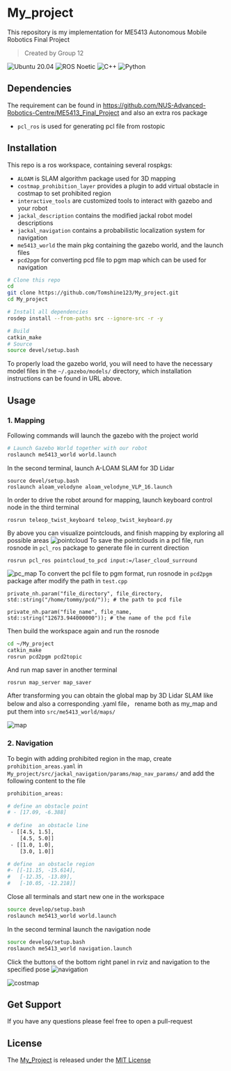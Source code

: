 # My_project
This repository is my implementation for ME5413 Autonomous Mobile Robotics Final Project
>Created by Group 12

![Ubuntu 20.04](https://img.shields.io/badge/OS-Ubuntu_20.04-informational?style=flat&logo=ubuntu&logoColor=white&color=2bbc8a)
![ROS Noetic](https://img.shields.io/badge/Tools-ROS_Noetic-informational?style=flat&logo=ROS&logoColor=white&color=2bbc8a)
![C++](https://img.shields.io/badge/Code-C++-informational?style=flat&logo=c%2B%2B&logoColor=white&color=2bbc8a)
![Python](https://img.shields.io/badge/Code-Python-informational?style=flat&logo=Python&logoColor=white&color=2bbc8a)

## Dependencies
The requirement can be found in https://github.com/NUS-Advanced-Robotics-Centre/ME5413_Final_Project and also an extra ros package
  * `pcl_ros` is used for generating pcl file from rostopic
## Installation
This repo is a ros workspace, containing several rospkgs:
* `ALOAM` is SLAM algorithm package used for 3D mapping
* `costmap_prohibition_layer` provides a plugin to add virtual obstacle in costmap to set prohibited region
* `interactive_tools` are customized tools to interact with gazebo and your robot
* `jackal_description` contains the modified jackal robot model descriptions
* `jackal_navigation` contains a probabilistic localization system for navigation
* `me5413_world` the main pkg containing the gazebo world, and the launch files
* `pcd2pgm` for converting pcd file to pgm map which can be used for navigation
```bash
# Clone this repo
cd
git clone https://github.com/Tomshine123/My_project.git
cd My_project

# Install all dependencies
rosdep install --from-paths src --ignore-src -r -y

# Build
catkin_make
# Source 
source devel/setup.bash
```
To properly load the gazebo world, you will need to have the necessary model files in the `~/.gazebo/models/` directory, which installation instructions can be found in URL above.
## Usage
### 1. Mapping
Following commands will launch the gazebo with the project world
```bash
# Launch Gazebo World together with our robot
roslaunch me5413_world world.launch
```
In the second terminal, launch A-LOAM SLAM for 3D Lidar
```
source devel/setup.bash
roslaunch aloam_velodyne aloam_velodyne_VLP_16.launch 
```
In order to drive the robot around for mapping, launch keyboard control node in the third terminal
```
rosrun teleop_twist_keyboard teleop_twist_keyboard.py 
```
By above you can visualize pointclouds, and finish mapping by exploring all possible areas
![pointcloud](src/me5413_world/media/pointcloud.png)
To save the pointclouds in a pcl file, run rosnode in `pcl_ros` package to generate file in current direction
```
rosrun pcl_ros pointcloud_to_pcd input:=/laser_cloud_surround
```
![pc_map](src/me5413_world/media/pc_map.png)
To convert the pcl file to pgm format, run rosnode in `pcd2pgm` package after modify the path in `test.cpp`
```
private_nh.param("file_directory", file_directory, std::string("/home/tommy/pcd/")); # the path to pcd file
```
```
private_nh.param("file_name", file_name, std::string("12673.944000000")); # the name of the pcd file
```
Then build the workspace again and run the rosnode
```bash
cd ~/My_project
catkin_make
rosrun pcd2pgm pcd2topic
```
And run map saver in another terminal
```
rosrun map_server map_saver
```
After transforming you can obtain the global map by 3D Lidar SLAM like below and also a corresponding .yaml file， rename both as my_map and put them into `src/me5413_world/maps/`

![map](src/me5413_world/media/map.png)
### 2. Navigation
To begin with adding prohibited region in the map, create `prohibition_areas.yaml` in `My_project/src/jackal_navigation/params/map_nav_params/` and add the following content to the file
```bash
prohibition_areas:

# define an obstacle point
# - [17.09, -6.388]
 
# define  an obstacle line
 - [[4.5, 1.5],
    [4.5, 5.0]]
 - [[1.0, 1.0],
    [3.0, 1.0]]

# define  an obstacle region
#- [[-11.15, -15.614],
#   [-12.35, -13.89],
#   [-10.05, -12.218]]
```
Close all terminals and start new one in the workspace
```bash
source develop/setup.bash
roslaunch me5413_world world.launch
```
In the second terminal launch the navigation node
```bash
source develop/setup.bash
roslaunch me5413_world navigation.launch
```
Click the buttons of the bottom right panel in rviz and navigation to the specified pose
![navigation](src/me5413_world/media/navigation.png)

![costmap](src/me5413_world/media/costmap.png)

## Get Support

If you have any questions please feel free to open a pull-request

## License

The [My_Project](https://github.com/Tomshine123/My_project) is released under the [MIT License](https://github.com/Tomshine123/My_project/blob/main/LICENSE)
